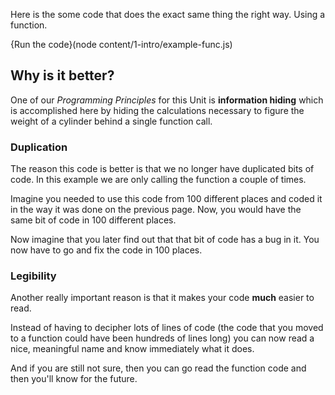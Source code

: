 Here is the some code that does the exact same thing the right way. Using a function.

{Run the code}(node content/1-intro/example-func.js)

## Why is it better?
One of our *Programming Principles* for this Unit is **information hiding** which is accomplished here by hiding the calculations necessary to figure the weight of a cylinder behind a single function call.

### Duplication
The reason this code is better is that we no longer have duplicated bits of code. In this example we are only calling the function a couple of times.

Imagine you needed to use this code from 100 different places and coded it in the way it was done on the previous page. Now, you would have the same bit of code in 100 different places.

Now imagine that you later find out that that bit of code has a bug in it. You now have to go and fix the code in 100 places.

### Legibility
Another really important reason is that it makes your code **much** easier to read.

Instead of having to decipher lots of lines of code (the code that you moved to a function could have been hundreds of lines long) you can now read a nice, meaningful name and know immediately what it does.

And if you are still not sure, then you can go read the function code and then you'll know for the future.

